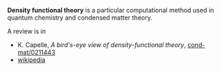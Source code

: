 __Density functional theory__ is a particular computational method used in quantum chemistry and condensed matter theory.

A review is in

* K. Capelle, _A bird's-eye view of density-functional theory_, [cond-mat/0211443](https://arxiv.org/abs/cond-mat/0211443)
* [wikipedia](https://en.wikipedia.org/wiki/Density_functional_theory)
